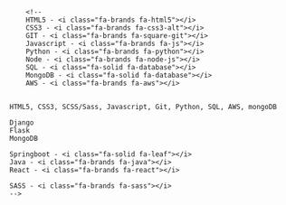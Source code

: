         <!-- 
        HTML5 - <i class="fa-brands fa-html5"></i>
        CSS3 - <i class="fa-brands fa-css3-alt"></i>
        GIT - <i class="fa-brands fa-square-git"></i>
        Javascript - <i class="fa-brands fa-js"></i>
        Python - <i class="fa-brands fa-python"></i>
        Node - <i class="fa-brands fa-node-js"></i>
        SQL - <i class="fa-solid fa-database"></i>
        MongoDB - <i class="fa-solid fa-database"></i>
        AWS - <i class="fa-brands fa-aws"></i>


    HTML5, CSS3, SCSS/Sass, Javascript, Git, Python, SQL, AWS, mongoDB 

    Django
    Flask
    MongoDB

    Springboot - <i class="fa-solid fa-leaf"></i>
    Java - <i class="fa-brands fa-java"></i>
    React - <i class="fa-brands fa-react"></i>

    SASS - <i class="fa-brands fa-sass"></i>
    -->